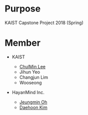 # Purpose
KAIST Capstone Project 2018 (Spring)

# Member
* KAIST
  * [ChulMin Lee](https://github.com/2lcm)
  * Jihun Yeo
  * Changjun Lim
  * Wooseong
  
* HayanMind Inc.
  * [Jeungmin Oh](https://github.com/ohtangza)
  * [Daehoon Kim](https://github.com/ghsdh3409)

